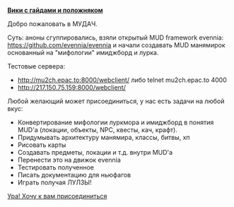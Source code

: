 **[Вики с гайдами и положняком](https://github.com/op-hui/mu2ch/wiki)** 


Добро пожаловать в МУДАЧ.


Суть: аноны сгуппировались, взяли открытый MUD framework evennia: https://github.com/evennia/evennia
и начали создавать MUD манямирок основанный на "мифологии" имиджборд и лурка.


Тестовые сервера:
  * http://mu2ch.epac.to:8000/webclient/ либо telnet mu2ch.epac.to 4000
  * http://217.150.75.159:8000/webclient/

Любой желающий может присоединиться, у нас есть задачи на любой вкус:
  * Конвертирование мифологии луркмора и имиджборд в понятия MUD'a (локации, объекты, NPC, квесты, кач, крафт).
  * Придумывать архитектуру манямира, классы, битвы, хп
  * Рисовать карты 
  * Создавать предметы, локации и т.д. внутри MUD'a
  * Перенести это на движок evennia
  * Тестировать полученное
  * Писать документацию для ньюфагов
  * Играть получая ЛУЛЗЫ!


[Ура! Хочу к вам присоединиться](https://github.com/op-hui/mu2ch/wiki/%D0%9A%D0%BE%D0%BB%D0%BB%D0%B5%D0%BA%D1%82%D0%B8%D0%B2%D1%8B%D0%B9%D0%9F%D1%80%D0%BE%D1%86%D0%B5%D1%81%D1%81%D0%A0%D0%B0%D0%B7%D1%80%D0%B0%D0%B1%D0%BE%D1%82%D0%BA%D0%B8) 
